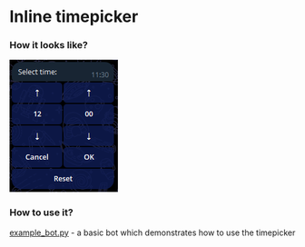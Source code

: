 # Inline timepicker

### How it looks like?

![24-hour format](pictures/24h.png)

### How to use it?
[example_bot.py](example_bot.py) - a basic bot which demonstrates 
how to use the timepicker
